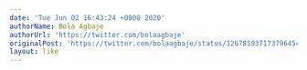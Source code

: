 ```yaml
---
date: 'Tue Jun 02 16:43:24 +0000 2020'
authorName: Bola Agbaje
authorUrl: 'https://twitter.com/bolaagbaje'
originalPost: 'https://twitter.com/bolaagbaje/status/1267859371737964544'
layout: like
---
```

